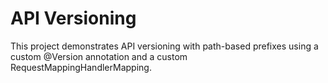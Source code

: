 # API Versioning
This project demonstrates API versioning with path-based prefixes using a custom @Version annotation and a custom RequestMappingHandlerMapping.
